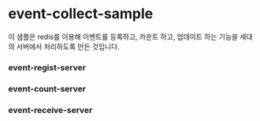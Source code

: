 # event-collect-sample

이 샘플은 redis를 이용해 이벤트를 등록하고, 카운트 하고, 업데이트 하는 기능을 세대의 서버에서 처리하도록 만든 것입니다.




### event-regist-server





### event-count-server




### event-receive-server

